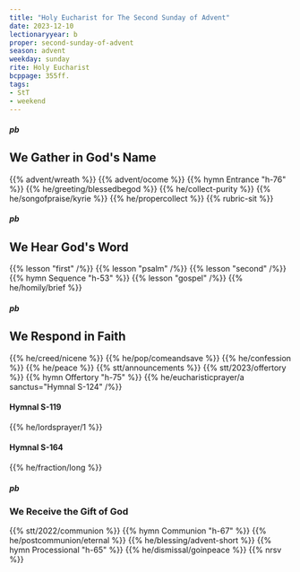 ```yaml
---
title: "Holy Eucharist for The Second Sunday of Advent"
date: 2023-12-10
lectionaryyear: b
proper: second-sunday-of-advent
season: advent
weekday: sunday
rite: Holy Eucharist
bcppage: 355ff.
tags:
- StT
- weekend
---
```

##### pb
## We Gather in God's Name
{{% advent/wreath %}}
{{% advent/ocome %}}
{{% hymn Entrance "h-76" %}}
{{% he/greeting/blessedbegod %}}
{{% he/collect-purity %}}
{{% he/songofpraise/kyrie %}}
{{% he/propercollect %}}
{{% rubric-sit %}}
##### pb
## We Hear God's Word
{{% lesson "first" /%}}
{{% lesson "psalm" /%}}
{{% lesson "second" /%}}
{{% hymn Sequence "h-53" %}}
{{% lesson "gospel" /%}}
{{% he/homily/brief %}}
##### pb
## We Respond in Faith
{{% he/creed/nicene %}}
{{% he/pop/comeandsave %}}
{{% he/confession %}}
{{% he/peace %}}
{{% stt/announcements %}}
{{% stt/2023/offertory %}}
{{% hymn Offertory "h-75" %}}
{{% he/eucharisticprayer/a sanctus="Hymnal S-124" /%}}
#### Hymnal S-119
{{% he/lordsprayer/1 %}}
#### Hymnal S-164
{{% he/fraction/long %}}
##### pb
### We Receive the Gift of God
{{% stt/2022/communion %}}
{{% hymn Communion "h-67" %}}
{{% he/postcommunion/eternal %}}
{{% he/blessing/advent-short %}}
{{% hymn Processional "h-65" %}}
{{% he/dismissal/goinpeace %}}
{{% nrsv %}}


